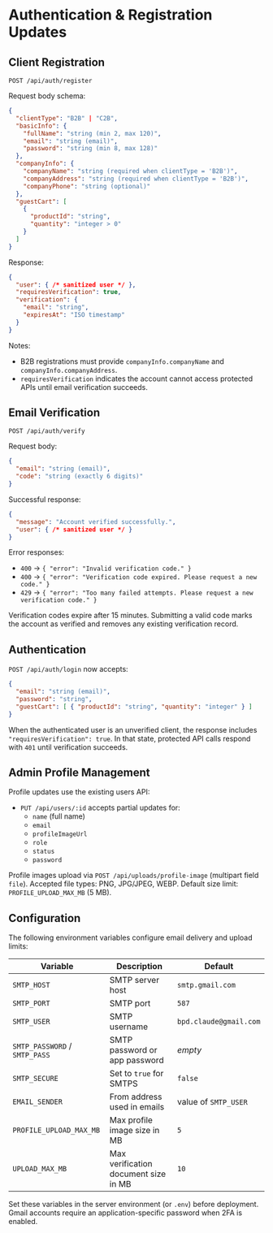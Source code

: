 # Authentication & Registration Updates

## Client Registration

`POST /api/auth/register`

Request body schema:

```json
{
  "clientType": "B2B" | "C2B",
  "basicInfo": {
    "fullName": "string (min 2, max 120)",
    "email": "string (email)",
    "password": "string (min 8, max 128)"
  },
  "companyInfo": {
    "companyName": "string (required when clientType = 'B2B')",
    "companyAddress": "string (required when clientType = 'B2B')",
    "companyPhone": "string (optional)"
  },
  "guestCart": [
    {
      "productId": "string",
      "quantity": "integer > 0"
    }
  ]
}
```

Response:

```json
{
  "user": { /* sanitized user */ },
  "requiresVerification": true,
  "verification": {
    "email": "string",
    "expiresAt": "ISO timestamp"
  }
}
```

Notes:

* B2B registrations must provide `companyInfo.companyName` and `companyInfo.companyAddress`.
* `requiresVerification` indicates the account cannot access protected APIs until email verification succeeds.

## Email Verification

`POST /api/auth/verify`

Request body:

```json
{
  "email": "string (email)",
  "code": "string (exactly 6 digits)"
}
```

Successful response:

```json
{
  "message": "Account verified successfully.",
  "user": { /* sanitized user */ }
}
```

Error responses:

* `400` → `{ "error": "Invalid verification code." }`
* `400` → `{ "error": "Verification code expired. Please request a new code." }`
* `429` → `{ "error": "Too many failed attempts. Please request a new verification code." }`

Verification codes expire after 15 minutes. Submitting a valid code marks the account as verified and removes any existing verification record.

## Authentication

`POST /api/auth/login` now accepts:

```json
{
  "email": "string (email)",
  "password": "string",
  "guestCart": [ { "productId": "string", "quantity": "integer" } ]
}
```

When the authenticated user is an unverified client, the response includes `"requiresVerification": true`. In that state, protected API calls respond with `401` until verification succeeds.

## Admin Profile Management

Profile updates use the existing users API:

* `PUT /api/users/:id` accepts partial updates for:
  * `name` (full name)
  * `email`
  * `profileImageUrl`
  * `role`
  * `status`
  * `password`

Profile images upload via `POST /api/uploads/profile-image` (multipart field `file`). Accepted file types: PNG, JPG/JPEG, WEBP. Default size limit: `PROFILE_UPLOAD_MAX_MB` (5 MB).

## Configuration

The following environment variables configure email delivery and upload limits:

| Variable | Description | Default |
| --- | --- | --- |
| `SMTP_HOST` | SMTP server host | `smtp.gmail.com` |
| `SMTP_PORT` | SMTP port | `587` |
| `SMTP_USER` | SMTP username | `bpd.claude@gmail.com` |
| `SMTP_PASSWORD` / `SMTP_PASS` | SMTP password or app password | _empty_ |
| `SMTP_SECURE` | Set to `true` for SMTPS | `false` |
| `EMAIL_SENDER` | From address used in emails | value of `SMTP_USER` |
| `PROFILE_UPLOAD_MAX_MB` | Max profile image size in MB | `5` |
| `UPLOAD_MAX_MB` | Max verification document size in MB | `10` |

Set these variables in the server environment (or `.env`) before deployment. Gmail accounts require an application-specific password when 2FA is enabled.

